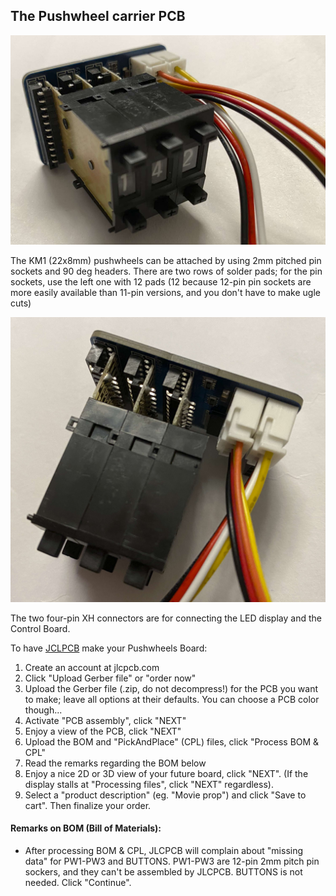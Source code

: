 ## The Pushwheel carrier PCB

<img src="img/pw1.jpg">

The KM1 (22x8mm) pushwheels can be attached by using 2mm pitched pin sockets and 90 deg headers. There are two rows of solder pads; for the pin sockets, use the left one with 12 pads (12 because 12-pin pin sockets are more easily available than 11-pin versions, and you don't have to make ugle cuts)

<img src="img/pw2.jpg">

The two four-pin XH connectors are for connecting the LED display and the Control Board.

To have [JCLPCB](https://jlcpcb.com) make your Pushwheels Board:
1) Create an account at jlcpcb.com
2) Click "Upload Gerber file" or "order now"
3) Upload the Gerber file (.zip, do not decompress!) for the PCB you want to make; leave all options at their defaults. You can choose a PCB color though...
4) Activate "PCB assembly", click "NEXT"
5) Enjoy a view of the PCB, click "NEXT"
6) Upload the BOM and "PickAndPlace" (CPL) files, click "Process BOM & CPL"
7) Read the remarks regarding the BOM below
8) Enjoy a nice 2D or 3D view of your future board, click "NEXT". (If the display stalls at "Processing files", click "NEXT" regardless).
9) Select a "product description" (eg. "Movie prop") and click "Save to cart". Then finalize your order.

#### Remarks on BOM (Bill of Materials):

- After processing BOM & CPL, JLCPCB will complain about "missing data" for PW1-PW3 and BUTTONS. PW1-PW3 are 12-pin 2mm pitch pin sockers, and they can't be assembled by JLCPCB. BUTTONS is not needed. Click "Continue".


